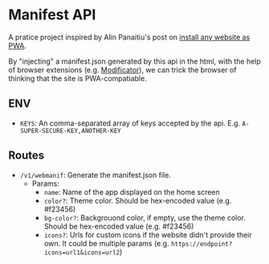 # Manifest API

A pratice project inspired by Alin Panaitiu's post on [install any website as PWA](https://notes.alinpanaitiu.com/Install-any-website-as-PWA-on-iOS).

By "injecting" a manifest.json generated by this api in the html, with the help of browser extensions (e.g. [Modificator](https://apps.apple.com/ro/app/modificator-mods-for-websites/id1635358022)), we can trick the browser of thinking that the site is PWA-compatiable.

## ENV

- `KEYS`: An comma-separated array of keys accepted by the api. E.g. `A-SUPER-SECURE-KEY,ANOTHER-KEY`

## Routes

- `/v1/webmanif`: Generate the manifest.json file.
  - Params:
    - `name`: Name of the app displayed on the home screen
    - `color?`: Theme color. Should be hex-encoded value (e.g. #f23456)
    - `bg-color?`: Backgrouond color, if empty, use the theme color. Should be hex-encoded value (e.g. #f23456)
    - `icons?`: Urls for custom icons if the website didn't provide their own. It could be multiple params (e.g. `https://endpoint?icons=url1&icons=url2`)
